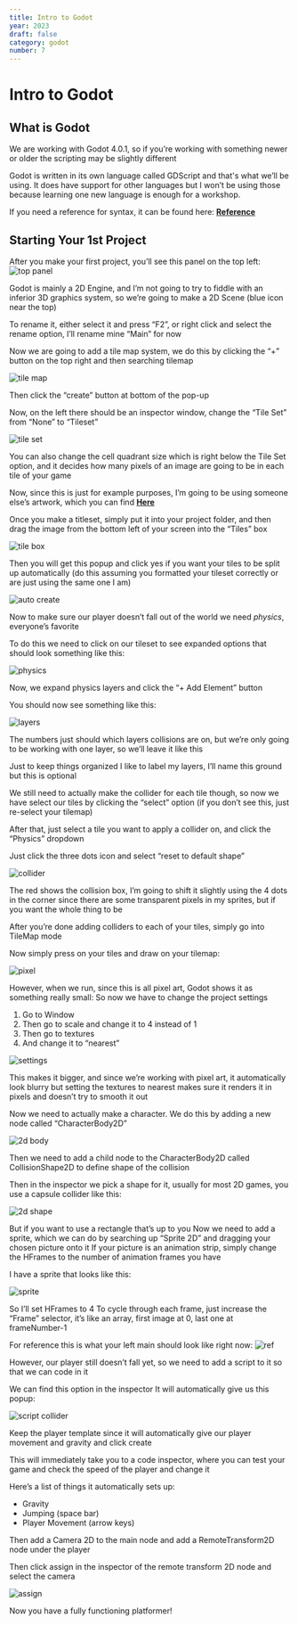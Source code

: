 ```yaml
---
title: Intro to Godot
year: 2023
draft: false
category: godot
number: 7
---
```


# Intro to Godot

## What is Godot

We are working with Godot 4.0.1, so if you’re working with something newer or older the scripting may be slightly different

Godot is written in its own language called GDScript and that's what we’ll be using. It does have support for other languages but I won’t be using those because learning one new language is enough for a workshop.

If you need a reference for syntax, it can be found here: **[Reference](https://docs.godotengine.org/en/stable/tutorials/scripting/gdscript/gdscript_basics.html)**

## Starting Your 1st Project

After you make your first project, you’ll see this panel on the top left: 
![top panel](/public/img/Godot/toppanel.png)

Godot is mainly a 2D Engine, and I’m not going to try to fiddle with an inferior 3D graphics system, so we’re going to make a 2D Scene (blue icon near the top)

To rename it, either select it and press “F2”, or right click and select the rename option, I’ll rename mine “Main” for now

Now we are going to add a tile map system, we do this by clicking the “+” button on the top right and then searching tilemap

![tile map](/public/img/Godot/tilemap.png)

Then click the “create” button at bottom of the pop-up

Now, on the left there should be an inspector window, change the “Tile Set” from “None” to “Tileset”

![tile set](/public/img/Godot/tileset.png)

You can also change the cell quadrant size which is right below the Tile Set option, and it decides how many pixels of an image are going to be in each tile of your game

Now, since this is just for example purposes, I’m going to be using someone else’s artwork, which 
you can find **[Here](/https://anokolisa.itch.io/sidescroller-pixelart-sprites-asset-pack-forest-16x16)**

Once you make a titleset, simply put it into your project folder, and then drag the image from the bottom left of your screen into the “Tiles” box

![tile box](/public/img/Godot/tilesbox.png)

Then you will get this popup and click yes if you want your tiles to be split up automatically (do this assuming you formatted your tileset correctly or are just using the same one I am)

![auto create](/public/img/Godot/autocreate.png)

Now to make sure our player doesn’t fall out of the world we need *physics*, everyone’s favorite

To do this we need to click on our tileset to see expanded options that should look something like this:

![physics](/public/img/Godot/physics.png)

Now, we expand physics layers and click the “+ Add Element” button

You should now see something like this:

![layers](/public/img/Godot/layers.png)

The numbers just should which layers collisions are on, but we’re only going to be working with one layer, so we’ll leave it like this

Just to keep things organized I like to label my layers, I’ll name this ground but this is optional

We still need to actually make the collider for each tile though, so now we have select our tiles by clicking the “select” option  (if you don’t see this, just re-select your tilemap)

After that, just select a tile you want to apply a collider on, and click the “Physics” dropdown

Just click the three dots icon and select “reset to default shape”

![collider](/public/img/Godot/collider.png)

The red shows the collision box, I’m going to shift it slightly using the 4 dots in the corner since there are some transparent pixels in my sprites, but if you want the whole thing to be 

After you’re done adding colliders to each of your tiles, simply go into TileMap mode

Now simply press on your tiles and draw on your tilemap:

![pixel](/public/img/Godot/pixelart.png)

However, when we run, since this is all pixel art, Godot shows it as something really small: 
So now we have to change the project settings

1. Go to Window			
2. Then go to scale and change it to 4 instead of 1
3. Then go to textures				
4. And change it to “nearest”

![settings](/public/img/Godot/settings.png)

This makes it bigger, and since we’re working with pixel art, it automatically look blurry but setting the textures to nearest makes sure it renders it in pixels and doesn’t try to smooth it out

Now we need to actually make a character. We do this by adding a new node called “CharacterBody2D”

![2d body](/public/img/Godot/twodbody.png)

Then we need to add a child node to the CharacterBody2D called CollisionShape2D to define shape of the collision

Then in the inspector we pick a shape for it, usually for most 2D games, you use a capsule collider like this:

![2d shape](/public/img/Godot/2dshape.png)

But if you want to use a rectangle that’s up to you
Now we need to add a sprite, which we can do by searching up “Sprite 2D” and dragging your chosen picture onto it
If your picture is an animation strip, simply change the HFrames to the number of animation frames you have

I have a sprite that looks like this:

![sprite](/public/img/Godot/sprite.png)

So I’ll set HFrames to 4
To cycle through each frame, just increase the “Frame” selector, it’s like an array, first image at 0, last one at frameNumber-1

For reference this is what your left main should look like right now:
![ref](/public/img/Godot/ref.png)

However, our player still doesn’t fall yet, so we need to add a script to it so that we can code in it

We can find this option in the inspector
It will automatically give us this popup:

![script collider](/public/img/Godot/colliderscript.png)

Keep the player template since it will automatically give our player movement and gravity and click create

This will immediately take you to a code inspector, where you can test your game and check the speed of the player and change it

Here’s a list of things it automatically sets up:
- Gravity
- Jumping (space bar)
- Player Movement (arrow keys)

Then add a Camera 2D to the main node and add a RemoteTransform2D node under the player

Then click assign in the inspector of the remote transform 2D node and select the camera

![assign](/public/img/Godot/assign.png)

Now you have a fully functioning platformer!




